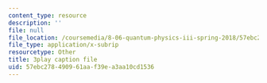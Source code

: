 ```yaml
---
content_type: resource
description: ''
file: null
file_location: /coursemedia/8-06-quantum-physics-iii-spring-2018/57ebc278490961aaf39ea3aa10cd1536_a4Qtf5D0rso.srt
file_type: application/x-subrip
resourcetype: Other
title: 3play caption file
uid: 57ebc278-4909-61aa-f39e-a3aa10cd1536
---
```

